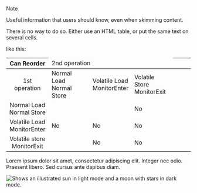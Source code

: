 > [!NOTE]
> Useful information that users should know, even when skimming content.


There is no way to do so. Either use an HTML table, or put the same text on several cells.

like this:

| Can Reorder <td colspan=3> 2nd operation ||||
| :---: | --- |-|-|
|1st operation|Normal Load <br/>Normal Store| Volatile Load <br/>MonitorEnter|Volatile Store<br/> MonitorExit|
|Normal Load <br/> Normal Store| | | No|
|Volatile Load <br/> MonitorEnter| No|No|No|
|Volatile store <br/> MonitorExit| | No|No|

Lorem ipsum dolor sit amet, consectetur adipiscing elit. Integer nec odio. Praesent libero. Sed cursus ante dapibus diam. 

<picture>
  <source media="(prefers-color-scheme: dark)" srcset="https://user-images.githubusercontent.com/25423296/163456776-7f95b81a-f1ed-45f7-b7ab-8fa810d529fa.png">
  <source media="(prefers-color-scheme: light)" srcset="https://user-images.githubusercontent.com/25423296/163456779-a8556205-d0a5-45e2-ac17-42d089e3c3f8.png">
  <img alt="Shows an illustrated sun in light mode and a moon with stars in dark mode." src="https://user-images.githubusercontent.com/25423296/163456779-a8556205-d0a5-45e2-ac17-42d089e3c3f8.png">
</picture>
